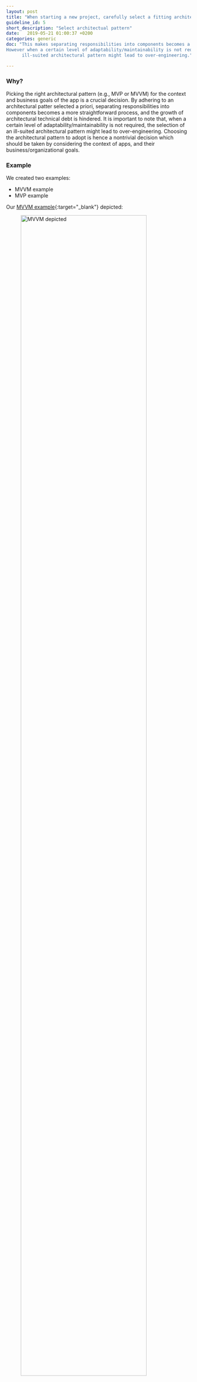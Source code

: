 ```yaml
---
layout: post
title: "When starting a new project, carefully select a fitting architectural pattern to adhere to."
guideline_id: 5
short_description: "Select architectual pattern"
date:   2019-05-21 01:00:37 +0200
categories: generic
doc: "This makes separating responsibilities into components becomes a more straightforward process.
However when a certain level of adaptability/maintainability is not required, the selection of an
      ill-suited architectural pattern might lead to over-engineering."

---
```

<h3>Why?</h3>
Picking the
right architectural pattern (e.g., MVP or MVVM) for the
context and business goals of the app is a crucial decision. By
adhering to an architectural patter selected a priori, separating
responsibilities into components becomes a more straightforward process, and the growth of architectural technical debt is
hindered. It is important to note that, when a certain level of
adaptability/maintainability is not required, the selection of an
ill-suited architectural pattern might lead to over-engineering.
Choosing the architectural pattern to adopt is hence a nontrivial decision which should be taken by considering the
context of apps, and their business/organizational goals.

<h3>Example</h3>
We created two examples:
<ul>
<li>MVVM example</li>
<li>MVP example</li>
</ul>

Our [MVVM example][architecture-example]{:target="_blank"} depicted:
<figure>
  <img src="/assets/MVVM_depicted.png" alt="MVVM depicted" width="90%">
</figure>

Our [MVVM example][github-page]{:target="_blank"} depicted:
<figure>
  <img src="/assets/MVPLogin_depicted.png" alt="MVVM depicted" width="90%">
</figure>

Both the MVVM architecture and the MVP are both recommended architectures when developing Android applications.
As we can see choosing these architectures each component (model, view, presenter/ ViewModel) has its own responsibilities.
Which makes improves testing and so also maintainability because each component can be tested separately.
So whenever a test fails, it can be directly seen from which component this test fails.

Check out both the [MVVM example][architecture-example]{:target="_blank"} and the [MVP example][github-page]{:target="_blank"} on these links.

<a href="https://github.com/Geertdepont/bachelor_thesis/tree/master/ArchitectureExample" target="_blank"><button type="button" class="btn btn-primary btn-icon-right">MVVM example</button></a>
<a href=" https://github.com/Geertdepont/bachelor_thesis/tree/master/MVPLogin" target="_blank"><button type="button" class="btn btn-primary btn-icon-right">MVP example</button></a>

This guideline was extracted from:
<table id="guidelinelinks">
  <tr>
    <th>Id</th>
    <th>Guideline</th>
    <th>URL</th>
  </tr>
    <tr>
      <td>168</td>
      <td>MVVM can not be justified for small projects.</td>
      <td><a href="https://stfalcon.com/en/blog/post/android-mvvm" target="_blank">https://stfalcon.com/en/blog/post/android-mvvm</a></td>
    </tr>   
    <tr>
      <td>229</td>
      <td>[...] Onion Architecture, Hexagonal Architecture (also known as Ports and Adapters) and the popular Clean Architecture, among other layered architectures. Though these approximations have their own fancy names and could seem completely different, they share a lot in common. In fact, its main intent is the same: Achieve a highlevel separation of concerns by layering.</td>
      <td><a href="http://pguardiola.com/blog/clean-architecture-part-1/" target="_blank">http://pguardiola.com/blog/clean-architecture-part-1/</a></td>
    </tr>        
    <tr>
      <td>230</td>
      <td>[General on styles] There are a lot of scenarios where we aren’t gonna need that level of adaptability. Especially in mobile applications in which the domain logic is really close to the view. Prematurely creating that kind of indirection and isolation is usually a waste of time and it may be a bit overkill.</td>
      <td><a href="http://pguardiola.com/blog/clean-architecture-part-1/" target="_blank">http://pguardiola.com/blog/clean-architecture-part-1/</a></td>
    </tr>       
    <tr>
      <td>118</td>
      <td>Another important thing is different entities for each layer of application. As dependency inversion principle works in the other way works additional fields decreasing. The purpose of different entities for each layer is to reduce the amount of information inner layer may depend on. E.g., you don’t need api version at your entity in domain and presentation layers of your application, you only need this property in data layers.</td>
      <td><a href="https://hackernoon.com/android-clean-architecture-with-kotlin-rxjava-and-dagger-2-6006be2d0c02/" target="_blank">https://hackernoon.com/android-clean-architecture-with-kotlin-rxjava-and-dagger-2-6006be2d0c02/</a></td>
    </tr>    
</table>


[architecture-example]: https://github.com/Geertdepont/bachelor_thesis/tree/master/ArchitectureExample
[github-page]: https://github.com/Geertdepont/bachelor_thesis/tree/master/MVPLogin
[article-page]: https://robertoverdecchia.github.io/papers/ICSA_2019.pdf